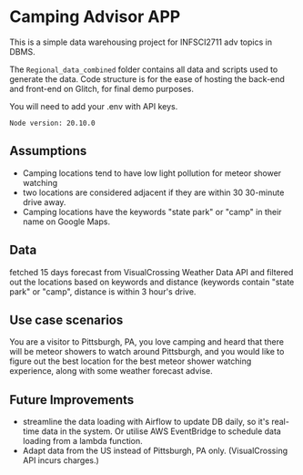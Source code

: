 # Camping Advisor APP

This is a simple data warehousing project for INFSCI2711 adv topics in DBMS.

The `Regional_data_combined` folder contains all data and scripts used to generate the data.
Code structure is for the ease of hosting the back-end and front-end on Glitch, for final demo purposes.

You will need to add your .env with API keys.

`Node version: 20.10.0`

## Assumptions
- Camping locations tend to have low light pollution for meteor shower watching
- two locations are considered adjacent if they are within 30 30-minute drive away.
- Camping locations have the keywords "state park" or "camp" in their name on Google Maps.

## Data
fetched 15 days forecast from VisualCrossing Weather Data API and filtered out the locations based on keywords and distance (keywords contain "state park" or "camp", distance is within 3 hour's drive.

## Use case scenarios
You are a visitor to Pittsburgh, PA, you love camping and heard that there will be meteor showers to watch around Pittsburgh, and you would like to figure out the best location for the best meteor shower watching experience, along with some weather forecast advise.

## Future Improvements
- streamline the data loading with Airflow to update DB daily, so it's real-time data in the system. Or utilise AWS EventBridge to schedule data loading from a lambda function.
- Adapt data from the US instead of Pittsburgh, PA only. (VisualCrossing API incurs charges.)
